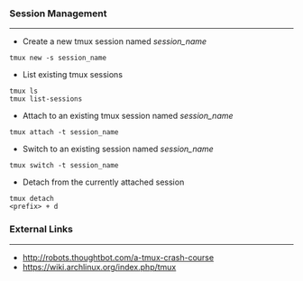 ### Session Management
-----

* Create a new tmux session named *session_name*
```
tmux new -s session_name
```

* List existing tmux sessions
```
tmux ls
tmux list-sessions
```

* Attach to an existing tmux session named *session_name*
```
tmux attach -t session_name
```

* Switch to an existing session named *session_name*
```
tmux switch -t session_name
```

* Detach from the currently attached session
```
tmux detach
<prefix> + d
```

### External Links
-----
* http://robots.thoughtbot.com/a-tmux-crash-course
* https://wiki.archlinux.org/index.php/tmux
